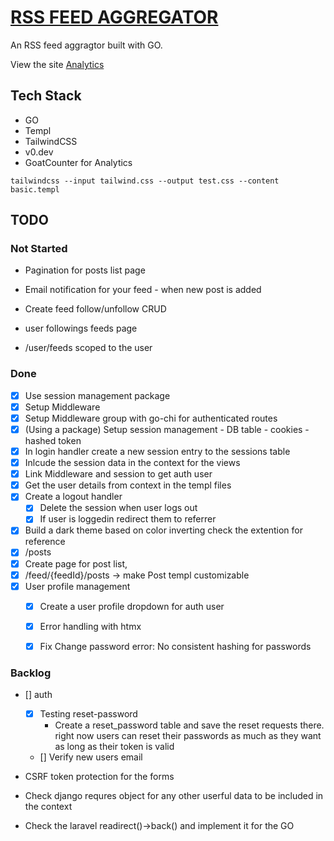 # [RSS FEED AGGREGATOR](https://rssfeed.cclic.app/)
An RSS feed aggragtor built with GO.

View the site [Analytics](https://rssfeed.goatcounter.com/)

## Tech Stack
- GO
- Templ
- TailwindCSS
- v0.dev
- GoatCounter for Analytics

```shell
tailwindcss --input tailwind.css --output test.css --content basic.templ
```

## TODO

### Not Started 

- Pagination for posts list page
- Email notification for your feed - when new post is added

- Create feed follow/unfollow CRUD
- user followings feeds page
- /user/feeds scoped to the user

### Done
- [x] Use session management package
- [x] Setup Middleware
- [x] Setup Middleware group with go-chi for authenticated routes
- [x] (Using a package) Setup session management - DB table - cookies - hashed token 
- [x] In login handler create a new session entry to the sessions table
- [x] Inlcude the session data in the context for the views
- [x] Link Middleware and session to get auth user
- [x] Get the user details from context in the templ files
- [x] Create a logout handler
    - [x] Delete the session when user logs out
    - [x] If user is loggedin redirect them to referrer
- [x] Build a dark theme based on color inverting check the extention for reference
- [x] /posts
- [x] Create page for post list, 
- [x] /feed/{feedId}/posts -> make Post templ customizable
- [x] User profile management 
    - [x] Create a user profile dropdown for auth user
    - [x] Error handling with htmx
    - [x] Fix Change password error: No consistent hashing for passwords


### Backlog

- [] auth
    - [x] Testing reset-password 
        - Create a reset_password table and save the reset requests there. right now users can reset their passwords as much as they want 
        as long as their token is valid
    - [] Verify new users email

- CSRF token protection for the forms
- Check django requres object for any other userful data to be included in the context
- Check the laravel readirect()->back() and implement it for the GO
